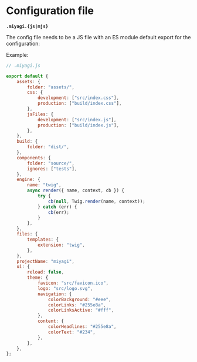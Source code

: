 # Configuration file

**`.miyagi.{js|mjs}`**

The config file needs to be a JS file with an ES module default export for the configuration:

Example:

```javascript
// .miyagi.js

export default {
	assets: {
		folder: "assets/",
		css: {
			development: ["src/index.css"],
			production: ["build/index.css"],
		},
		jsFiles: {
			development: ["src/index.js"],
			production: ["build/index.js"],
		},
	},
	build: {
		folder: "dist/",
	},
	components: {
		folder: "source/",
		ignores: ["tests"],
	},
	engine: {
		name: "twig",
		async render({ name, context, cb }) {
			try {
				cb(null, Twig.render(name, context));
			} catch (err) {
				cb(err);
			}
		},
	},
	files: {
		templates: {
			extension: "twig",
		},
	},
	projectName: "miyagi",
	ui: {
		reload: false,
		theme: {
			favicon: "src/favicon.ico",
			logo: "src/logo.svg",
			navigation: {
				colorBackground: "#eee",
				colorLinks: "#255e8a",
				colorLinksActive: "#fff",
			},
			content: {
				colorHeadlines: "#255e8a",
				colorText: "#234",
			},
		},
	},
};
```
